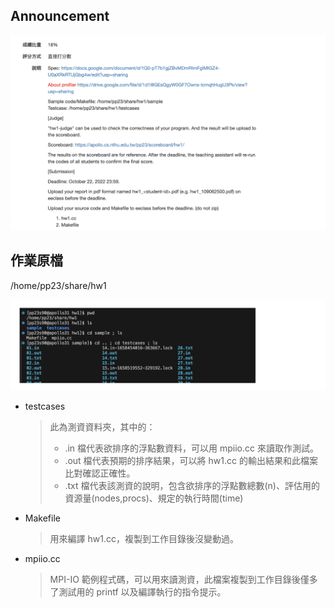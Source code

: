 ## Announcement
![ann](/assignments/hw1%20Odd-Even%20Sort%20/images/announce.png)
## 作業原檔
/home/pp23/share/hw1

![source](/assignments/hw1%20Odd-Even%20Sort%20/images/sour.png)
- testcases
    > 此為測資資料夾，其中的：
    > - .in 檔代表欲排序的浮點數資料，可以用 mpiio.cc 來讀取作測試。
    > - .out 檔代表預期的排序結果，可以將 hw1.cc 的輸出結果和此檔案比對確認正確性。
    > - .txt 檔代表該測資的說明，包含欲排序的浮點數總數(n)、評估用的資源量(nodes,procs)、規定的執行時間(time)
- Makefile
    > 用來編譯 hw1.cc，複製到工作目錄後沒變動過。
- mpiio.cc
    > MPI-IO 範例程式碼，可以用來讀測資，此檔案複製到工作目錄後僅多了測試用的 printf 以及編譯執行的指令提示。
